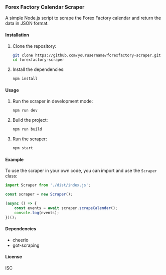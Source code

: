 ### Forex Factory Calendar Scraper
A simple Node.js script to scrape the Forex Factory calendar and return the data in JSON format.

#### Installation

1. Clone the repository:
    ```sh
    git clone https://github.com/yourusername/forexfactory-scraper.git
    cd forexfactory-scraper
    ```

2. Install the dependencies:
    ```sh
    npm install
    ```

#### Usage

1. Run the scraper in development mode:
    ```sh
    npm run dev
    ```

2. Build the project:
    ```sh
    npm run build
    ```

3. Run the scraper:
    ```sh
    npm start
    ```

#### Example

To use the scraper in your own code, you can import and use the `Scraper` class:

```typescript
import Scraper from './dist/index.js';

const scraper = new Scraper();

(async () => {
    const events = await scraper.scrapeCalendar();
    console.log(events);
})();
```

#### Dependencies
- cheerio
- got-scraping

#### License

ISC